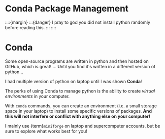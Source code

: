 # Conda Package Management 

::::{margin}
:::{danger}
I pray to god you did not install python randomly before reading this.
:::
::::

# Conda

Some open-source programs are written in python and then hosted on GitHub, which is great!.... Until you find it's written in a different version of python...

I had multiple version of python on laptop until I was shown **Conda**!

The perks of using Conda to manage python is the ability to create *virtual environments* in your computer.

With `conda` commands, you can create an environment (i.e. a small storage space in your laptop) to install some specific versions of packages. **And this will not interfere or conflict with anything else on your computer!**

I mainly use {term}`miniforge` on laptop and supercomputer accounts, but be sure to explore what works best for you!
